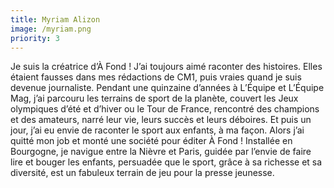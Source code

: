 ```yaml
---
title: Myriam Alizon
image: /myriam.png
priority: 3
---
```


Je suis la créatrice d’À Fond ! J’ai toujours aimé raconter des histoires. Elles étaient fausses dans mes rédactions de CM1, puis vraies quand je suis devenue journaliste. Pendant une quinzaine d’années à L’Équipe et L’Équipe Mag, j’ai parcouru les terrains de sport de la planète, couvert les Jeux olympiques d’été et d’hiver ou le Tour de France, rencontré des champions et des amateurs, narré leur vie, leurs succès et leurs déboires. Et puis un jour, j’ai eu envie de raconter le sport aux enfants, à ma façon. Alors j’ai quitté mon job et monté une société pour éditer À Fond ! Installée en Bourgogne, je navigue entre la Nièvre et Paris, guidée par l’envie de faire lire et bouger les enfants, persuadée que le sport, grâce à sa richesse et sa diversité, est un fabuleux terrain de jeu pour la presse jeunesse.
